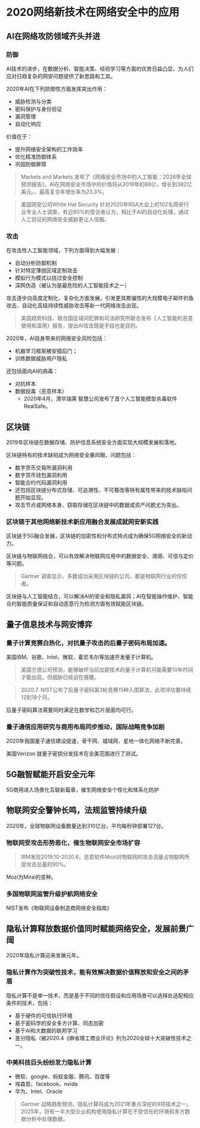 # 2020网络新技术在网络安全中的应用

## AI在网络攻防领域齐头并进

### 防御
AI技术的进步，在数据分析、智能决策、经验学习等方面的优势日益凸显，为人们应对日趋复杂的网安问题提供了新思路和工具。

2020年AI在下列防御性方面发挥突出作用：
- 威胁检测与分类
- 密码保护与身份验证
- 漏洞管理
- 自动化响应

价值在于：
- 提升网络安全架构的工作效率
- 优化精准防御体系
- 巩固防御屏障

> Markets and Markets 发布了《网络安全市场中的人工智能：2026年全球预测报告》，AI在网络安全市场中的价值将从2019年的88亿，增长到382亿美元。，最高复合年增长率为23.3%。

> 美国网安公司White Hat Security 针对2020年RSA大会上的102名网安行业专业人士调查，有近60%的受访者认为，相比于AI的自动化处理，通过人工验证的网络安全威胁更让人信服。

### 攻击

在攻击性人工智能领域，下列方面得到大幅发展：
- 自动分析防御机制
- 针对特定薄弱区域定制攻击
- 模拟行为模式以绕过安全控制
- 深网伪造（被认为是最危险的人工智能技术之一）


攻击逐步向高度定制化、复杂化方面发展，引发更具欺骗性的大规模电子邮件钓鱼攻击、自动化高级持续性威胁攻击等新一代网络攻击出现。

> 美国趋势科技、联合国区域间犯罪和司法研究所联合发布《人工智能的恶意使用和滥用》报告，提出AI攻击既是手段也是目的。


2020年，AI自身带来的网络安全风险包括：
- 机器学习框架被安插后门；
- 训练数据威胁用户隐私

还包括面向AI的病毒：
- 对抗样本
- 数据投毒（恶意样本）
  - 2020年4月，清华瑞莱 智慧公司发布了首个人工智能模型杀毒软件RealSafe。

## 区块链

2019年区块链在数据存储、防护信息系统安全方面实现大规模发展和落地。

区块链特有的技术缺陷成为网络安全暴风眼，问题包括：
- 数字货币交易所漏洞利用
- 数字货币钱包漏洞利用
- 智能合约代码漏洞利用
- 还包括区块链分布式存储、可追溯性、不可篡改等特有属性带来的技术缺陷问题开始显现。
- 攻击节点或网络本身、窃取存储在区块链中的数据或资产问题尤为突出。

### 区块链于其他网络新技术新应用融合发展成就网安新实践

区块链于5G融合发展，区块链的加密性和分布式特点成为确保5G网络安全的新动力。

区块链与物联网结合，可以有效解决物联网应用中的数据安全、溯源、可信与定价等问题。

> Gartner 调查显示，多数成功采用区块链的公司，都是物联网行业的佼佼者。

区块链与人工智能结合，可以解决AI的安全和隐私漏洞；AI在智能操作维护、智能合约智能质量保证和自动恶意行为检测方面有效赋能区块链。

## 量子信息技术与网安博弈

### 量子计算竞赛白热化，对抗量子攻击的后量子密码布局加速。

美国IBM、谷歌、Intel、微软、霍尼韦尔等加速开发量子计算机。

> 美国兰德公司预测，能够破坏当前加密技术的量子计算机可能需要10年时间才能出现，但威胁已经迫在眉睫。

> 2020.7. NIST公布了后量子密码第3轮竞赛15种入围算法，此项评估要持续12到18个月。

后量子密码算法需要同时满足在数学和芯片层面均可行。

### 量子通信应用研究与商用布局同步推动，国际战略竞争加剧

2020年我国量子通信建设提速，骨干网、城域网、星地一体化网络不断完善。

美国Verizon 就量子密钥分发技术在全美范围进行了测试。


## 5G融智赋能开启安全元年

5G商用进入场景化互联新篇章，催生网络安全个性化和体系化防护

## 物联网安全警钟长鸣，法规监管持续升级

2020年，全球物联网设备数量达到310亿台，平均每秒钟部署127台。

### 物联网受攻击形势恶化，催生物联网安全市场扩容

> IBM发现2019.10-2020.6，恶意软件Mozi对物联网的攻击流量占物联网所受攻击总量的90%。

Mozi为Mirai的变种。

### 多国物联网监管升级护航网络安全

NIST发布《物联网设备制造商网络安全指南》

## 隐私计算释放数据价值同时赋能网络安全，发展前景广阔

2020年隐私计算迎来发展元年。

### 隐私计算作为突破性技术，能有效解决数据价值释放和安全之间的矛盾

隐私计算不是单一技术，而是基于不同的信任假设和应用场景可以选择处适配相应条件的技术，包括：
- 基于硬件的可信执行环境
- 基于密码学的安全多方计算、同态加密
- 基于AI和大数据的联邦学习
- 差分隐私（被2020.4《麻省理工商业评论》列为2020全球十大突破性技术之一。

### 中美科技巨头纷纷发力隐私计算

- 微软、google、蚂蚁金服、腾讯、百度等
- 埃森哲、facebook、nvida
- 华为、Intel、Oracle

> Gartner 战略趋势预测，隐私计算将成为2021年重点深挖的9项技术之一。2025年，将有一半大型企业机构使用隐私计算在不受信任的环境和多方数据分析中处理数据。

 

 

